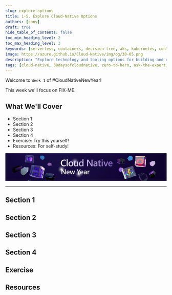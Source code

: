 ```yaml
---
slug: explore-options
title: 1-5. Explore Cloud-Native Options
authors: [cnny]
draft: true
hide_table_of_contents: false
toc_min_heading_level: 2
toc_max_heading_level: 3
keywords: [serverless, containers, decision-tree, aks, kubernetes, container-apps]
image: https://azure.github.io/Cloud-Native/img/og/30-05.png
description: "Explore technology and tooling options for building and deploying your Cloud-native solution" 
tags: [cloud-native, 30daysofcloudnative, zero-to-hero, ask-the-expert, azure-kubernetes-service]
---
```


<head>
  <meta name="twitter:url" 
    content="https://azure.github.io/Cloud-Native/cnny-2023/explore-options" />
  <meta name="twitter:title" 
    content="Serverless Container Options" />
  <meta name="twitter:description" 
    content="Explore technology and tooling options for building and deploying your Cloud-native solution" />
  <meta name="twitter:image" 
    content="https://azure.github.io/Cloud-Native/img/og/30-05.png" />
  <meta name="twitter:card" content="summary_large_image" />
  <meta name="twitter:creator" 
    content="@nitya" />
  <meta name="twitter:site" content="@nitya" /> 
  <link rel="canonical" 
    href="https://azure.github.io/Cloud-Native/cnny-2023/explore-options" />
</head>

Welcome to `Week 1` of #CloudNativeNewYear!

This week we'll focus on FIX-ME.

## What We'll Cover
 * Section 1
 * Section 2
 * Section 3
 * Section 4
 * Exercise: Try this yourself!
 * Resources: For self-study!

![](./../../static/img/cnny23/hero-banner.png)

---


## Section 1

## Section 2

## Section 3

## Section 4

## Exercise

## Resources